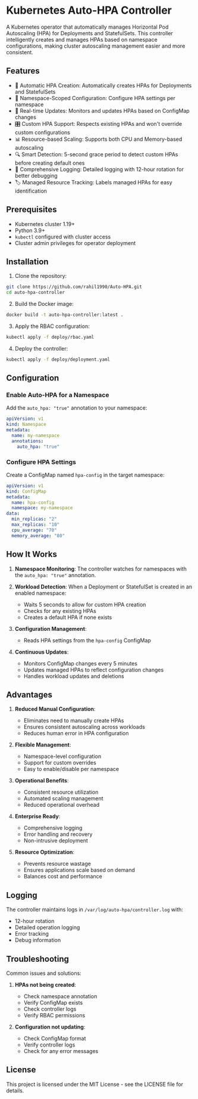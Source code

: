 # Kubernetes Auto-HPA Controller

A Kubernetes operator that automatically manages Horizontal Pod Autoscaling (HPA) for Deployments and StatefulSets. This controller intelligently creates and manages HPAs based on namespace configurations, making cluster autoscaling management easier and more consistent.

## Features

- 🚀 Automatic HPA Creation: Automatically creates HPAs for Deployments and StatefulSets
- 🎯 Namespace-Scoped Configuration: Configure HPA settings per namespace
- 🔄 Real-time Updates: Monitors and updates HPAs based on ConfigMap changes
- 🎛️ Custom HPA Support: Respects existing HPAs and won't override custom configurations
- 📊 Resource-based Scaling: Supports both CPU and Memory-based autoscaling
- 🔍 Smart Detection: 5-second grace period to detect custom HPAs before creating default ones
- 📝 Comprehensive Logging: Detailed logging with 12-hour rotation for better debugging
- 🏷️ Managed Resource Tracking: Labels managed HPAs for easy identification

## Prerequisites

- Kubernetes cluster 1.19+
- Python 3.9+
- `kubectl` configured with cluster access
- Cluster admin privileges for operator deployment

## Installation

1. Clone the repository:
```bash
git clone https://github.com/rahil1990/Auto-HPA.git
cd auto-hpa-controller
```

2. Build the Docker image:
```bash
docker build -t auto-hpa-controller:latest .
```

3. Apply the RBAC configuration:
```bash
kubectl apply -f deploy/rbac.yaml
```

4. Deploy the controller:
```bash
kubectl apply -f deploy/deployment.yaml
```

## Configuration

### Enable Auto-HPA for a Namespace

Add the `auto_hpa: "true"` annotation to your namespace:

```yaml
apiVersion: v1
kind: Namespace
metadata:
  name: my-namespace
  annotations:
    auto_hpa: "true"
```

### Configure HPA Settings

Create a ConfigMap named `hpa-config` in the target namespace:

```yaml
apiVersion: v1
kind: ConfigMap
metadata:
  name: hpa-config
  namespace: my-namespace
data:
  min_replicas: "2"
  max_replicas: "10"
  cpu_average: "70"
  memory_average: "80"
```

## How It Works

1. **Namespace Monitoring**: The controller watches for namespaces with the `auto_hpa: "true"` annotation.

2. **Workload Detection**: When a Deployment or StatefulSet is created in an enabled namespace:
   - Waits 5 seconds to allow for custom HPA creation
   - Checks for any existing HPAs
   - Creates a default HPA if none exists

3. **Configuration Management**: 
   - Reads HPA settings from the `hpa-config` ConfigMap

4. **Continuous Updates**: 
   - Monitors ConfigMap changes every 5 minutes
   - Updates managed HPAs to reflect configuration changes
   - Handles workload updates and deletions

## Advantages

1. **Reduced Manual Configuration**:
   - Eliminates need to manually create HPAs
   - Ensures consistent autoscaling across workloads
   - Reduces human error in HPA configuration

2. **Flexible Management**:
   - Namespace-level configuration
   - Support for custom overrides
   - Easy to enable/disable per namespace

3. **Operational Benefits**:
   - Consistent resource utilization
   - Automated scaling management
   - Reduced operational overhead

4. **Enterprise Ready**:
   - Comprehensive logging
   - Error handling and recovery
   - Non-intrusive deployment

5. **Resource Optimization**:
   - Prevents resource wastage
   - Ensures applications scale based on demand
   - Balances cost and performance

## Logging

The controller maintains logs in `/var/log/auto-hpa/controller.log` with:
- 12-hour rotation
- Detailed operation logging
- Error tracking
- Debug information

## Troubleshooting

Common issues and solutions:

1. **HPAs not being created**:
   - Check namespace annotation
   - Verify ConfigMap exists
   - Check controller logs
   - Verify RBAC permissions

2. **Configuration not updating**:
   - Check ConfigMap format
   - Verify controller logs
   - Check for any error messages



## License

This project is licensed under the MIT License - see the LICENSE file for details.
